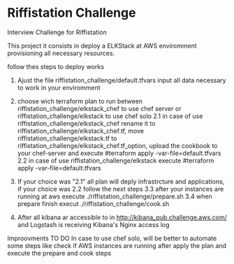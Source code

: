 # Riffistation Challenge
Interview Challenge for Riffistation

This project it consists in deploy a ELKStack at AWS enviromment provisioning all necessary resources.

follow thes steps to deploy works

1. Ajust the file riffistation_challenge/default.tfvars input all data necessary to work in your enviromment

2. choose wich terraform plan to run between riffistation_challenge/elkstack_chef to use chef server or riffistation_challenge/elkstack to use chef solo
    2.1 in case of use riffistation_challenge/elkstack_chef rename it to riffistation_challenge/elkstack_chef.tf, move riffistation_challenge/elkstack.tf to riffistation_challenge/elkstack_chef.tf_option, upload the cookbook to your chef-server and execute #terraform apply -var-file=default.tfvars
    2.2 in case of use riffistation_challenge/elkstack execute #terraform apply -var-file=default.tfvars
3. If your choice was "2.1" all plan will deply infrastrcture and applications, if your choice was 2.2 follow the next steps
    3.3 after your instances are running at aws execute ./riffistation_challenge/prepare.sh
    3.4 when prepare finish execut ./riffistation_challenge/cook.sh
4. After all kibana ar accessible to in http://kibana_pub.challenge.aws.com/ and Logstash is receiving Kibana's Nginx access log

Improovments TO DO
 In case to use chef solo, will be better to automate some steps like check if AWS instances are running after apply the plan and execute the prepare and cook steps
